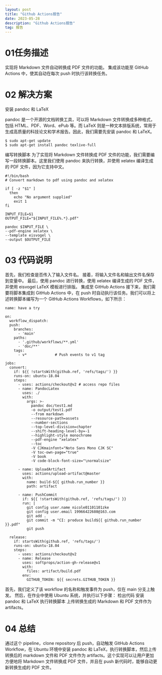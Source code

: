 ```yaml
---
layout: post
title: "Github Actions报告"
date: 2023-05-28 
description: "Github Actions报告"
tag: 报告
---   
```


# 01任务描述 

实现将 Markdown 文件自动转换成 PDF 文件的功能。
集成该功能至 GitHub Actions 中，使其自动在每次 push 时执行该转换任务。

# 02 解决方案

安装 pandoc 和 LaTeX

pandoc 是一个开源的文档转换工具，可以将 Markdown 文件转换成多种格式，包括 HTML、PDF、Word、ePub 等。而 LaTeX 则是一种文本排版系统，常用于生成高质量的科技论文和学术报告。因此，我们需要先安装 pandoc 和 LaTeX。
```    
$ sudo apt-get update
$ sudo apt-get install pandoc texlive-full
```   

编写转换脚本
为了实现将 Markdown 文件转换成 PDF 文件的功能，我们需要编写一段转换脚本。这里我们使用 pandoc 来执行转换，并使用 xelatex 编译生成的 PDF 文件，因为它支持中文。

``` 
#!/bin/bash
# Convert markdown to pdf using pandoc and xelatex

if [ -z "$1" ]
  then
    echo "No argument supplied"
    exit 1
fi

INPUT_FILE=$1
OUTPUT_FILE="${INPUT_FILE%.*}.pdf"

pandoc $INPUT_FILE \
--pdf-engine xelatex \
--template eisvogel \
--output $OUTPUT_FILE
```
# 03 代码说明

首先，我们检查是否传入了输入文件名。
接着，将输入文件名和输出文件名保存到变量中。
最后，使用 pandoc 进行转换，使用 xelatex 编译生成的 PDF 文件，并使用 eisvogel LaTeX 模板进行排版。
集成至 GitHub Actions
接下来，我们需要将脚本集成到 GitHub Actions 中，在 push 时自动执行该任务。我们可以将上述转换脚本编写为一个 GitHub Actions Workflows，如下所示：
```
name: have a try

on:
  workflow_dispatch:
  push:
    branches:
      - 'main'
    paths:
      - '.github/workflows/**.yml'
      - 'doc/**'
    tags:        
      - v*             # Push events to v1 tag

jobs:
  convert:
    if: ${{ !startsWith(github.ref, 'refs/tags/') }}
    runs-on: ubuntu-18.04
    steps:
      - uses: actions/checkout@v2 # access repo files
      - name: PandocLatex
        uses: ./
        with:
          args: >-
            pandoc doc/test1.md 
            -o output/test1.pdf
            --from markdown 
            --resource-path=assets 
            --number-sections 
            --top-level-division=chapter 
            --shift-heading-level-by=-1 
            --highlight-style monochrome 
            --pdf-engine "xelatex" 
            --toc 
            -V CJKmainfont="Noto Sans Mono CJK SC"
            -V toc-own-page="true" 
            -V book
            -V code-block-font-size="\normalsize"
            
      - name: UploadArtifact
        uses: actions/upload-artifact@master
        with:
          name: build-${{ github.run_number }}
          path: artifact

      - name: PushCommit
        if: ${{ !startsWith(github.ref, 'refs/tags/') }}
        run: |
          git config user.name nicole01101101zke
          git config user.email 19966422680@163.com
          git add .
          git commit -m "CI: produce build${{ github.run_number }}.pdf"
          git push

  release:
    if: startsWith(github.ref, 'refs/tags/')
    runs-on: ubuntu-18.04
    steps:
      - uses: actions/checkout@v2
      - name: Release
        uses: softprops/action-gh-release@v1
        with:
          files: artifact/build.pdf
        env:
          GITHUB_TOKEN: ${{ secrets.GITHUB_TOKEN }}
```
首先，我们定义了该 workflow 的名称和触发事件为 push，仅在 main 分支上触发。
然后，在作业中使用 Ubuntu 系统，并执行以下步骤：
检出代码
安装 pandoc 和 LaTeX
执行转换脚本
上传转换生成的 Markdown 和 PDF 文件作为 artifacts。

# 04 总结
通过这个 pipeline，clone repository 后 push，自动触发 GitHub Actions Workflow，在 Ubuntu 环境中安装 pandoc 和 LaTeX，执行转换脚本，然后上传转换后的 markdown 文件和 PDF 文件作为 artifacts。这个实现可以让用户更加方便地将 Markdown 文件转换成 PDF 文件，并且在 push 新代码时，能够自动更新转换生成的 PDF 文件。
